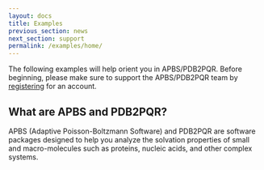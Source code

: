 ```yaml
---
layout: docs
title: Examples
previous_section: news
next_section: support
permalink: /examples/home/
---
```


The following examples will help orient you in APBS/PDB2PQR.
Before beginning, please make sure to support the APBS/PDB2PQR team by [registering](https://docs.google.com/forms/d/1CsftV09vLGIxeMHwevGy8SDVYKoihs8EWLNjsbjxIRw/viewform) for an account.

## What are APBS and PDB2PQR?

<!-- TODO:  Add links to APBS and PDBPQR -->
APBS (Adaptive Poisson-Boltzmann Software) and PDB2PQR are software packages designed to help you analyze the solvation properties of small and macro-molecules such as proteins, nucleic acids, and other complex systems.
<!-- TODO:  Finish this with a description of APBS and PDB2PQR with links to PB equation overview, etc. -->

<!---
## Tips, Notes, and Warnings

Throughout this guide there are several pieces of information that can make APBS and PDB2PQR easier to use.  

<div class="note">
	<h5>Tips help you get more from APBS &amp; PDB2PQR</h5>
	<p>These are tips and tricks that will help you use the APBS software more effectively.</p>
</div>

<div class="note info">
	<h5>Notes are handy pieces of information</h5>
	<p>These are for the extra tidbits sometimes necessary to understand APBS &amp; PDB2PQR.</p>
</div>

<div class="note warning">
	<h5>Warnings help you to not break things</h5>
	<p>Be aware of these messages if you wish to have a successful use of the software.</p>
</div>

-->